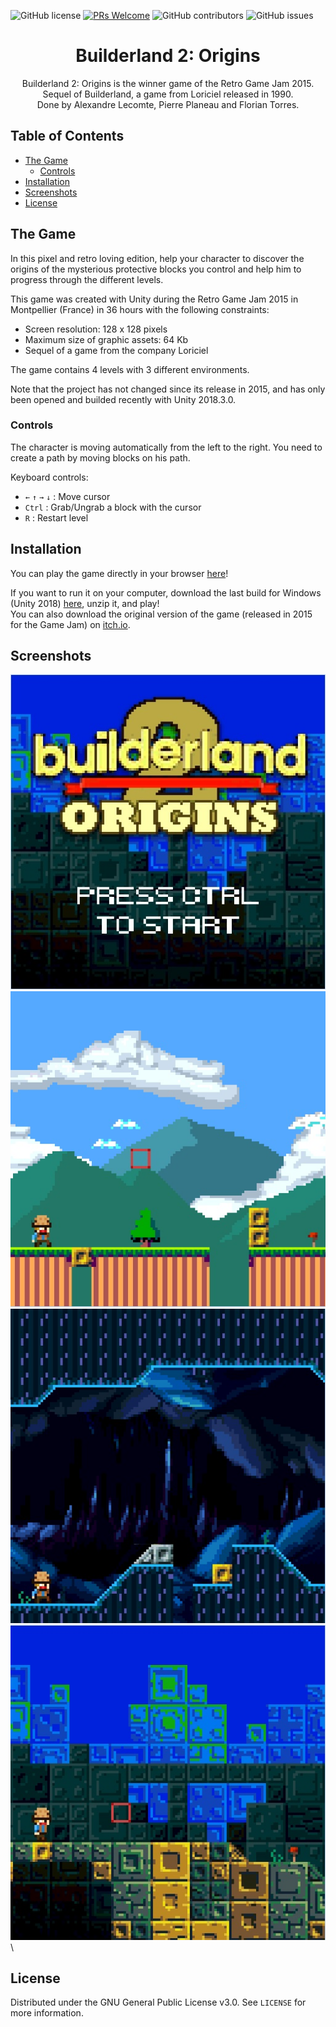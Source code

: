 ![GitHub license](https://img.shields.io/github/license/torresflo/Builderland-2-Origins.svg)
[![PRs Welcome](https://img.shields.io/badge/PRs-welcome-brightgreen.svg)](http://makeapullrequest.com)
![GitHub contributors](https://img.shields.io/github/contributors/torresflo/Builderland-2-Origins.svg)
![GitHub issues](https://img.shields.io/github/issues/torresflo/Builderland-2-Origins.svg)

<p align="center">
  <h1 align="center">Builderland 2: Origins</h3>

  <p align="center">
    Builderland 2: Origins is the winner game of the Retro Game Jam 2015.
    <br />
    Sequel of Builderland, a game from Loriciel released in 1990. 
    <br />
    Done by Alexandre Lecomte, Pierre Planeau and Florian Torres.
    <br />
  </p>
</p>

## Table of Contents

* [The Game](#the-game)
  * [Controls](ontrols)
* [Installation](#installation)
* [Screenshots](#screenshots)
* [License](#license)

## The Game

In this pixel and retro loving edition, help your character to discover the origins of the mysterious protective blocks you control and help him to progress through the different levels.

This game was created with Unity during the Retro Game Jam 2015 in Montpellier (France) in 36 hours with the following constraints:
- Screen resolution: 128 x 128 pixels
- Maximum size of graphic assets: 64 Kb
- Sequel of a game from the company Loriciel

The game contains 4 levels with 3 different environments.

Note that the project has not changed since its release in 2015, and has only been opened and builded recently with Unity 2018.3.0.

### Controls

The character is moving automatically from the left to the right. You need to create a path by moving blocks on his path.

Keyboard controls:
- `←` `↑` `→` `↓` : Move cursor
- `Ctrl` : Grab/Ungrab a block with the cursor
- `R` : Restart level

## Installation

You can play the game directly in your browser [here](https://torresflo.github.io/Builderland-2-Origins/)!

If you want to run it on your computer, download the last build for Windows (Unity 2018) [here](https://github.com/torresflo/Builderland-2-Origins/releases/tag/v1.0), unzip it, and play!
<br>
You can also download the original version of the game (released in 2015 for the Game Jam) on [itch.io](https://builderland2origins.itch.io/thegame).

## Screenshots

![title-screen](./docs/img/1.jpg)
![first-level](./docs/img/2.jpg) \
![third-level](./docs/img/3.jpg)
![fourth-level](./docs/img/4.jpg) \

<!-- LICENSE -->
## License

Distributed under the GNU General Public License v3.0. See `LICENSE` for more information.